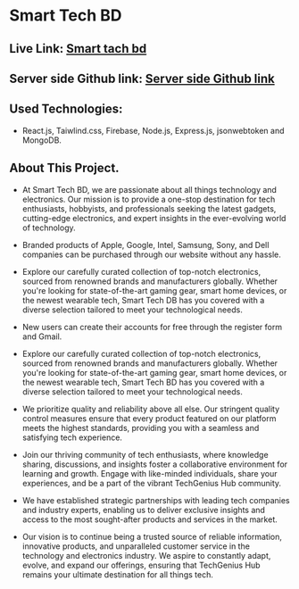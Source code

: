 # Smart Tech BD

## Live Link: [Smart tach bd](https://smart-tech-bd.web.app)

## Server side Github link: [Server side Github link](https://github.com/najrulislam38/smart-tech-bd-server)

## Used Technologies:
 - React.js, Taiwlind.css, Firebase, Node.js, Express.js, jsonwebtoken and MongoDB.

## About This Project.

- At Smart Tech BD, we are passionate about all things technology and electronics. Our mission is to provide a one-stop destination for tech enthusiasts, hobbyists, and professionals seeking the latest gadgets, cutting-edge electronics, and expert insights in the ever-evolving world of technology.

- Branded products of Apple, Google, Intel, Samsung, Sony, and Dell companies can be purchased through our website without any hassle.

- Explore our carefully curated collection of top-notch electronics, sourced from renowned brands and manufacturers globally. Whether you're looking for state-of-the-art gaming gear, smart home devices, or the newest wearable tech, Smart Tech DB has you covered with a diverse selection tailored to meet your technological needs.

- New users can create their accounts for free through the register form and Gmail.

- Explore our carefully curated collection of top-notch electronics, sourced from renowned brands and manufacturers globally. Whether you're looking for state-of-the-art gaming gear, smart home devices, or the newest wearable tech, Smart Tech BD has you covered with a diverse selection tailored to meet your technological needs.

- We prioritize quality and reliability above all else. Our stringent quality control measures ensure that every product featured on our platform meets the highest standards, providing you with a seamless and satisfying tech experience.

- Join our thriving community of tech enthusiasts, where knowledge sharing, discussions, and insights foster a collaborative environment for learning and growth. Engage with like-minded individuals, share your experiences, and be a part of the vibrant TechGenius Hub community.

- We have established strategic partnerships with leading tech companies and industry experts, enabling us to deliver exclusive insights and access to the most sought-after products and services in the market.

- Our vision is to continue being a trusted source of reliable information, innovative products, and unparalleled customer service in the technology and electronics industry. We aspire to constantly adapt, evolve, and expand our offerings, ensuring that TechGenius Hub remains your ultimate destination for all things tech.
